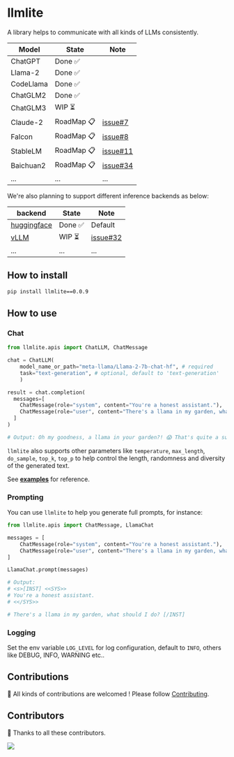 # llmlite

A library helps to communicate with all kinds of LLMs consistently.

| Model | State | Note |
| ---- | ---- | ---- |
| ChatGPT | Done ✅ | |
| Llama-2 | Done ✅ | |
| CodeLlama | Done ✅ | |
| ChatGLM2 | Done ✅ | |
| ChatGLM3 | WIP ⏳ | |
| Claude-2 | RoadMap 📋 | [issue#7](https://github.com/InftyAI/ChatLLM/issues/7)
| Falcon | RoadMap 📋 | [issue#8](https://github.com/InftyAI/ChatLLM/issues/8)
| StableLM | RoadMap 📋 | [issue#11](https://github.com/InftyAI/ChatLLM/issues/11) |
| Baichuan2 | RoadMap 📋 | [issue#34](https://github.com/InftyAI/llmlite/issues/34)
| ... | ... | ... |

We're also planning to support different inference backends as below:

| backend | State | Note |
| ---- | ---- | ---- |
| [huggingface](https://github.com/huggingface) | Done ✅ | Default |
| [vLLM](https://github.com/vllm-project/vllm) | WIP ⏳ | [issue#32](https://github.com/InftyAI/llmlite/issues/32) |
| ... | ... | ... |

## How to install

```cmd
pip install llmlite==0.0.9
```

## How to use

### Chat

```python
from llmlite.apis import ChatLLM, ChatMessage

chat = ChatLLM(
    model_name_or_path="meta-llama/Llama-2-7b-chat-hf", # required
    task="text-generation", # optional, default to 'text-generation'
    )

result = chat.completion(
  messages=[
    ChatMessage(role="system", content="You're a honest assistant."),
    ChatMessage(role="user", content="There's a llama in my garden, what should I do?"),
  ]
)

# Output: Oh my goodness, a llama in your garden?! 😱 That's quite a surprise! 😅 As an honest assistant, I must inform you that llamas are not typically known for their gardening skills, so it's possible that the llama in your garden may have wandered there accidentally or is seeking shelter. 🐮 ...

```

`llmlite` also supports other parameters like `temperature`, `max_length`, `do_sample`, `top_k`, `top_p` to help control the length, randomness and diversity of the generated text.

See **[examples](./examples/)** for reference.

### Prompting

You can use `llmlite` to help you generate full prompts, for instance:

```python
from llmlite.apis import ChatMessage, LlamaChat

messages = [
    ChatMessage(role="system", content="You're a honest assistant."),
    ChatMessage(role="user", content="There's a llama in my garden, what should I do?"),
]

LlamaChat.prompt(messages)

# Output:
# <s>[INST] <<SYS>>
# You're a honest assistant.
# <</SYS>>

# There's a llama in my garden, what should I do? [/INST]
```

### Logging

Set the env variable `LOG_LEVEL` for log configuration, default to `INFO`, others like DEBUG, INFO, WARNING etc..

## Contributions

🚀 All kinds of contributions are welcomed ! Please follow [Contributing](/CONTRIBUTING.md).

## Contributors

🎉 Thanks to all these contributors.

<a href="https://github.com/InftyAI/ChatLLM/graphs/contributors">
  <img src="https://contrib.rocks/image?repo=InftyAI/ChatLLM" />
</a>
